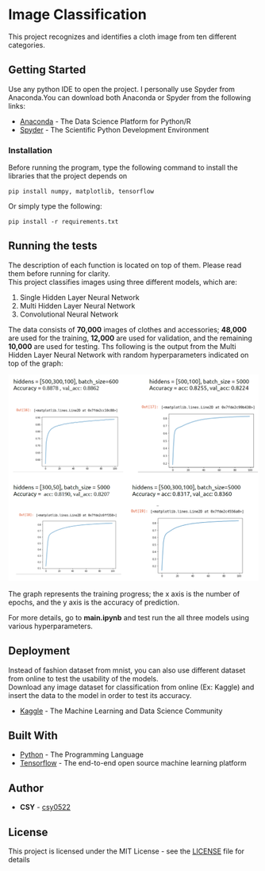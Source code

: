 # Image Classification

This project recognizes and identifies a cloth image from ten different categories.

## Getting Started

Use any python IDE to open the project. I personally use Spyder from Anaconda.You can download both Anaconda or Spyder from the following links:
* [Anaconda](https://www.anaconda.com/distribution/) - The Data Science Platform for Python/R
* [Spyder](https://www.spyder-ide.org/) - The Scientific Python Development Environment

### Installation

Before running the program, type the following command to install the libraries that the project depends on

```
pip install numpy, matplotlib, tensorflow
```
Or simply type the following:

```
pip install -r requirements.txt
```

## Running the tests

The description of each function is located on top of them. Please read them before running for clarity.<br/>
This project classifies images using three different models, which are:<br/>
1. Single Hidden Layer Neural Network<br/>
2. Multi Hidden Layer Neural Network<br/>
3. Convolutional Neural Network<br/>

The data consists of **70,000** images of clothes and accessories; **48,000** are used for the training, **12,000** are used for validation, and the remaining **10,000** are used for testing.
Ths following is the output from the Multi Hidden Layer Neural Network with random hyperparameters indicated on top of the graph: 

![Multi Hidden Layer Neural Network](/data/MLANN.png)

The graph represents the training progress; the x axis is the number of epochs, and the y axis is the accuracy of prediction.<br/>

For more details, go to **main.ipynb** and test run the all three models using various hyperparameters.

## Deployment

Instead of fashion dataset from mnist, you can also use different dataset from online to test the usability of the models.<br/>
Download any image dataset for classification from online (Ex: Kaggle) and insert the data to the model in order to test its accuracy.
* [Kaggle](https://www.kaggle.com/) - The Machine Learning and Data Science Community

## Built With

* [Python](https://www.python.org/) - The Programming Language
* [Tensorflow](https://www.tensorflow.org/) - The end-to-end open source machine learning platform

## Author

* **CSY** - [csy0522](https://github.com/csy0522)

## License

This project is licensed under the MIT License - see the [LICENSE](LICENSE) file for details
